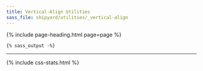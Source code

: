 ```yaml
---
title: Vertical-Align Utilities
sass_file: shipyard/utilities/_vertical-align
---
```


{% include page-heading.html page=page %}

```css
{% sass_output -%}
```

---

{% include css-stats.html %}
